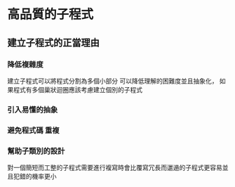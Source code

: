 # 高品質的子程式
##  建立子程式的正當理由
### 降低複雜度
建立子程式可以將程式分割為多個小部分 可以降低理解的困難度並且抽象化， 如果程式有多個巢狀迴圈應該考慮建立個別的子程式
### 引入易懂的抽象
###  避免程式碼 重複
### 幫助子類別的設計
對一個簡短而工整的子程式需要進行複寫時會比覆寫冗長而邋遢的子程式更容易並且犯錯的機率更小
<!--stackedit_data:
eyJoaXN0b3J5IjpbLTEzNDAwNjI5ODgsLTE5MTAxNzE3NDIsLT
IwODg3NDY2MTJdfQ==
-->